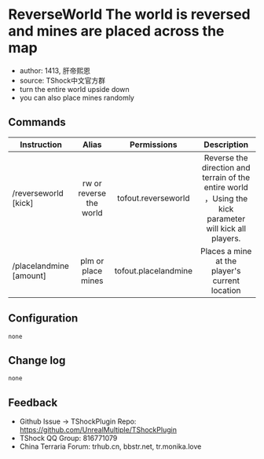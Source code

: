 # ReverseWorld The world is reversed and mines are placed across the map

- author: 1413, 肝帝熙恩
- source: TShock中文官方群
- turn the entire world upside down
- you can also place mines randomly

## Commands 


| Instruction              | Alias            |       Permissions             | Description         |
|-------------------|:---------------------:|:------------:|:---------------:|
| /reverseworld [kick]     | rw or reverse the world            | tofout.reverseworld   | Reverse the direction and terrain of the entire world ，Using the kick parameter will kick all players.    |
| /placelandmine [amount]    | plm or place mines           | tofout.placelandmine  | Places a mine at the player's current location     |



## Configuration

```json5
none
```

## Change log

```
none
```

## Feedback
- Github Issue -> TShockPlugin Repo: https://github.com/UnrealMultiple/TShockPlugin
- TShock QQ Group: 816771079
- China Terraria Forum: trhub.cn, bbstr.net, tr.monika.love
